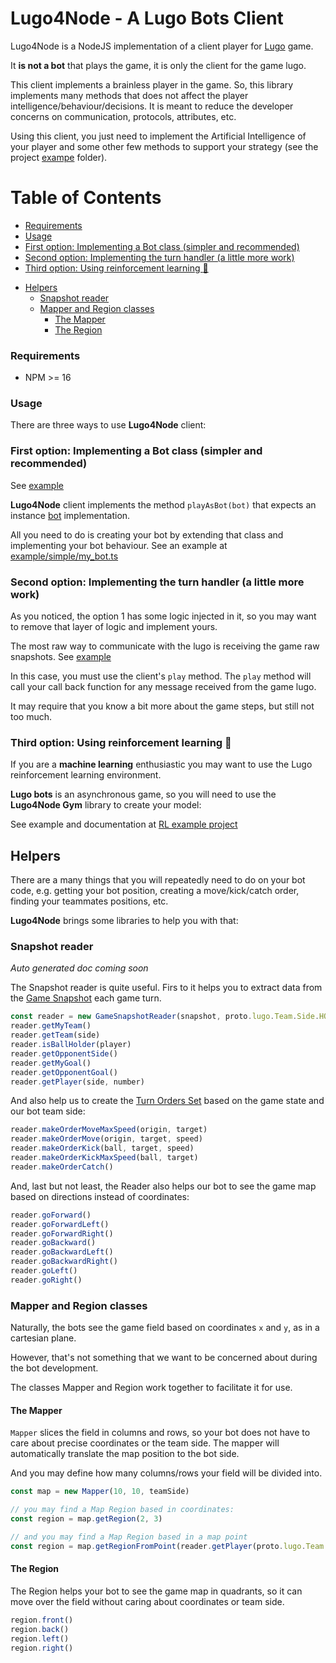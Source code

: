 # Lugo4Node - A Lugo Bots Client

Lugo4Node is a NodeJS implementation of a client player for [Lugo](https://lugobots.dev/) game.

It **is not a bot** that plays the game, it is only the client for the game lugo.

This client implements a brainless player in the game. So, this library implements many methods that does not affect the
player intelligence/behaviour/decisions. It is meant to reduce the developer concerns on communication, protocols,
attributes, etc.

Using this client, you just need to implement the Artificial Intelligence of your player and some other few methods to
support your strategy (see the project [exampe](./example/simple) folder).


# Table of Contents
* [Requirements](#requirements)
* [Usage](#usage)
* [First option: Implementing a Bot class (simpler and recommended)](#first-option-implementing-a-bot-class-simpler-and-recommended)
* [Second option: Implementing the turn handler (a little more work)](#second-option-implementing-the-turn-handler-a-little-more-work)
* [Third option: Using reinforcement learning :brain:](#third-option-using-reinforcement-learning-brain)
- [Helpers](#helpers)
  * [Snapshot reader](#snapshot-reader)
  * [Mapper and Region classes](#mapper-and-region-classes)
    + [The Mapper](#the-mapper)
    + [The Region](#the-region)


### Requirements

* NPM >= 16


### Usage

There are three ways to use **Lugo4Node** client:


### First option: Implementing a Bot class (simpler and recommended)

See [example](./example/simple/index-bot-handler.js)

**Lugo4Node** client implements the method `playAsBot(bot)` that expects an instance [bot](stub.js#L11) implementation.

All you need to do is creating your bot by extending that class and implementing your bot behaviour. See an example
at [example/simple/my_bot.ts](example/simple/my_bot.js)


### Second option: Implementing the turn handler (a little more work)

As you noticed, the option 1 has some logic injected in it, so you may want to remove that layer of logic and implement
yours.

The most raw way to communicate with the lugo is receiving the game raw snapshots.
See [example](./example/simple/index-turn-handler.js)

In this case, you must use the client's `play` method. The `play` method will call your call back function for any
message received from the game lugo.

It may require that you know a bit more about the game steps, but still not too much.


### Third option: Using reinforcement learning :brain:

If you are a **machine learning** enthusiastic you may want to use the Lugo reinforcement learning environment.

**Lugo bots** is an asynchronous game, so you will need to use the **Lugo4Node Gym** library to create your model:

See example and documentation at [RL example project](src/rl/Readme.md)


## Helpers

There are a many things that you will repeatedly need to do on your bot code, e.g. getting your bot position, creating a
move/kick/catch order, finding your teammates positions, etc.

**Lugo4Node** brings some libraries to help you with that:

### Snapshot reader

_Auto generated doc coming soon_

The Snapshot reader is quite useful. Firs to it helps you to extract data from
the [Game Snapshot](https://github.com/lugobots/protos/blob/master/doc/docs.md#lugo.GameSnapshot) each game turn.

```javascript
const reader = new GameSnapshotReader(snapshot, proto.lugo.Team.Side.HOME)
reader.getMyTeam()
reader.getTeam(side)
reader.isBallHolder(player)
reader.getOpponentSide()
reader.getMyGoal()
reader.getOpponentGoal()
reader.getPlayer(side, number)

```

And also help us to create
the [Turn Orders Set](https://github.com/lugobots/protos/blob/master/doc/docs.md#lugo.OrderSet) based on the game state
and our bot team side:

```javascript
reader.makeOrderMoveMaxSpeed(origin, target)
reader.makeOrderMove(origin, target, speed)
reader.makeOrderKick(ball, target, speed)
reader.makeOrderKickMaxSpeed(ball, target)
reader.makeOrderCatch()
```

And, last but not least, the Reader also helps our bot to see the game map based on directions instead of coordinates:

```javascript
reader.goForward()
reader.goForwardLeft()
reader.goForwardRight()
reader.goBackward()
reader.goBackwardLeft()
reader.goBackwardRight()
reader.goLeft()
reader.goRight()
```

### Mapper and Region classes

Naturally, the bots see the game field based on coordinates `x` and `y`, as in a cartesian plane.

However, that's not something that we want to be concerned about during the bot development.

The classes Mapper and Region work together to facilitate it for use.

#### The Mapper

`Mapper` slices the field in columns and rows, so your bot does not have to care about precise coordinates or the team
side. The mapper will automatically translate the map position to the bot side.

And you may define how many columns/rows your field will be divided into.

```javascript
const map = new Mapper(10, 10, teamSide)

// you may find a Map Region based in coordinates:
const region = map.getRegion(2, 3)

// and you may find a Map Region based in a map point
const region = map.getRegionFromPoint(reader.getPlayer(proto.lugo.Team.Side.AWAY, 5))
```

#### The Region

The Region helps your bot to see the game map in quadrants, so it can move over the field without caring about coordinates or team side.

```javascript
region.front()
region.back()
region.left()
region.right()
```
